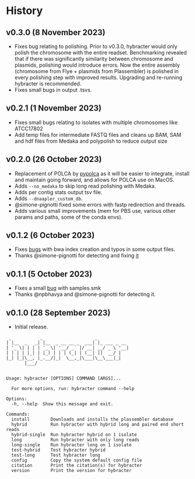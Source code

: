 # History

## v0.3.0 (8 November 2023)

* Fixes bug relating to polishing. Prior to v0.3.0, hybracter would only polish the chromosome with the entire readset. Benchmarking revealed that if there was significantly similarity between chromosome and plasmids, polishing would introduce errors. Now the entire assembly (chromosome from Flye + plasmids from Plassembler) is polished in every polishing step with improved results. Upgrading and re-running hybracter is recommended.
* Fixes small bugs in output .tsvs.

## v0.2.1 (1 November 2023)

* Fixes small bugs relating to isolates with multiple chromosomes like ATCC17802
* Add temp files for intermediate FASTQ files and cleans up BAM, SAM and hdf files from Medaka and polypolish to reduce output size

## v0.2.0 (26 October 2023)

* Replacement of POLCA by [pypolca](https://github.com/gbouras13/pypolca) as it will be easier to integrate, install and maintain going forward, and allows for POLCA use on MacOS.
* Adds `--no_medaka` to skip long read polishing with Medaka.
* Adds per contig stats output tsv file.
* Adds `--dnaapler_custom_db`.
* @simone-pignotti fixed some errors with fastp redirection and threads.
* Adds various small improvements (mem for PBS use, various other params and paths, some of the conda envs).

## v0.1.2 (6 October 2023)

* Fixes [bugs](https://github.com/gbouras13/hybracter/issues/13) with bwa index creation and typos in some output files.
* Thanks  @simone-pignotti for detecting and fixing [it](https://github.com/gbouras13/hybracter/pull/14)


## v0.1.1 (5 October 2023)

* Fixes a small [bug](https://github.com/gbouras13/hybracter/issues/9) with samples.smk
* Thanks @npbhavya and @simone-pignotti for detecting it.

## v0.1.0 (28 September 2023)

* Initial release.

```
 _           _                    _            
| |__  _   _| |__  _ __ __ _  ___| |_ ___ _ __ 
| '_ \| | | | '_ \| '__/ _` |/ __| __/ _ \ '__|
| | | | |_| | |_) | | | (_| | (__| ||  __/ |   
|_| |_|\__, |_.__/|_|  \__,_|\___|\__\___|_|   
       |___/


Usage: hybracter [OPTIONS] COMMAND [ARGS]...

  For more options, run: hybracter command --help

Options:
  -h, --help  Show this message and exit.

Commands:
  install        Downloads and installs the plassembler database
  hybrid         Run hybracter with hybrid long and paired end short reads
  hybrid-single  Run hybracter hybrid on 1 isolate
  long           Run hybracter with only long reads
  long-single    Run hybracter long on 1 isolate
  test-hybrid    Test hybracter hybrid
  test-long      Test hybracter long
  config         Copy the system default config file
  citation       Print the citation(s) for hybracter
  version        Print the version for hybracter
```